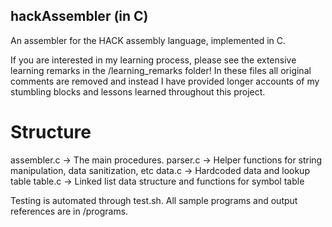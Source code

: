 ## hackAssembler (in C)
An assembler for the HACK assembly language, implemented in C.

If you are interested in my learning process, please see the extensive learning remarks in the /learning_remarks folder! In these files all original comments are removed and instead I have provided longer accounts of my stumbling blocks and lessons learned throughout this project.

# Structure
assembler.c -> The main procedures.
parser.c -> Helper functions for string manipulation, data sanitization, etc
data.c -> Hardcoded data and lookup table
table.c -> Linked list data structure and functions for symbol table

Testing is automated through test.sh. 
All sample programs and output references are in /programs.
